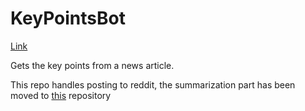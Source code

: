KeyPointsBot
============

[Link](http://www.reddit.com/user/Key_Points)

Gets the key points from a news article. 

This repo handles posting to reddit, the summarization part has been moved to [this](https://github.com/lekhakpadmanabh/Summarizer) repository
